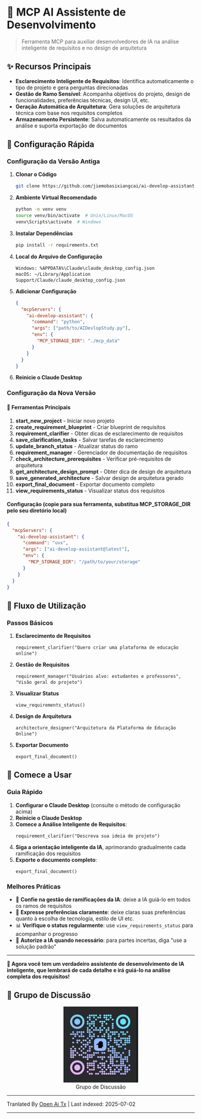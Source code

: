 # 🚀 MCP AI Assistente de Desenvolvimento

> Ferramenta MCP para auxiliar desenvolvedores de IA na análise inteligente de requisitos e no design de arquitetura

## ✨ Recursos Principais

- **Esclarecimento Inteligente de Requisitos**: Identifica automaticamente o tipo de projeto e gera perguntas direcionadas
- **Gestão de Ramo Sensível**: Acompanha objetivos do projeto, design de funcionalidades, preferências técnicas, design UI, etc.
- **Geração Automática de Arquitetura**: Gera soluções de arquitetura técnica com base nos requisitos completos
- **Armazenamento Persistente**: Salva automaticamente os resultados da análise e suporta exportação de documentos

## 📁 Configuração Rápida

### Configuração da Versão Antiga
1. **Clonar o Código**
   ```bash
   git clone https://github.com/jiemobasixiangcai/ai-develop-assistant.git
   ```
2. **Ambiente Virtual Recomendado**
   ```bash
   python -m venv venv
   source venv/bin/activate  # Unix/Linux/MacOS
   venv\Scripts\activate  # Windows
   ```
3. **Instalar Dependências**
   ```bash
   pip install -r requirements.txt
   ```

4. **Local do Arquivo de Configuração**
   ```
   Windows: %APPDATA%\Claude\claude_desktop_config.json
   macOS: ~/Library/Application Support/Claude/claude_desktop_config.json
   ```

5. **Adicionar Configuração**
   ```json
   {
     "mcpServers": {
       "ai-develop-assistant": {
         "command": "python",
         "args": ["path/to/AIDevlopStudy.py"],
         "env": {
           "MCP_STORAGE_DIR": "./mcp_data"
         }
       }
     }
   }
   ```

3. **Reinicie o Claude Desktop**

### Configuração da Nova Versão
#### 🔧 Ferramentas Principais
1. **start_new_project** - Iniciar novo projeto
2. **create_requirement_blueprint** - Criar blueprint de requisitos
3. **requirement_clarifier** - Obter dicas de esclarecimento de requisitos
4. **save_clarification_tasks** - Salvar tarefas de esclarecimento
5. **update_branch_status** - Atualizar status do ramo
6. **requirement_manager** - Gerenciador de documentação de requisitos
7. **check_architecture_prerequisites** - Verificar pré-requisitos de arquitetura
8. **get_architecture_design_prompt** - Obter dica de design de arquitetura
9. **save_generated_architecture** - Salvar design de arquitetura gerado
10. **export_final_document** - Exportar documento completo
11. **view_requirements_status** - Visualizar status dos requisitos

#### Configuração (copie para sua ferramenta, substitua MCP_STORAGE_DIR pelo seu diretório local)
   ```json
   {
     "mcpServers": {
       "ai-develop-assistant": {
         "command": "uvx",
         "args": ["ai-develop-assistant@latest"],
         "env": {
           "MCP_STORAGE_DIR": "/path/to/your/storage"
         }
       }
     }
   }
   ```

## 🎯 Fluxo de Utilização

### Passos Básicos

1. **Esclarecimento de Requisitos**
   ```
   requirement_clarifier("Quero criar uma plataforma de educação online")
   ```

2. **Gestão de Requisitos**
   ```
   requirement_manager("Usuários alvo: estudantes e professores", "Visão geral do projeto")
   ```

3. **Visualizar Status**
   ```
   view_requirements_status()
   ```
4. **Design de Arquitetura**
   ```
   architecture_designer("Arquitetura da Plataforma de Educação Online")
   ```

5. **Exportar Documento**
   ```
   export_final_document()
   ```

## 🚀 Comece a Usar

### Guia Rápido
1. **Configurar o Claude Desktop** (consulte o método de configuração acima)
2. **Reinicie o Claude Desktop**
3. **Comece a Análise Inteligente de Requisitos**:
   ```
   requirement_clarifier("Descreva sua ideia de projeto")
   ```
4. **Siga a orientação inteligente da IA**, aprimorando gradualmente cada ramificação dos requisitos
5. **Exporte o documento completo**:
   ```
   export_final_document()
   ```

### Melhores Práticas
- 💬 **Confie na gestão de ramificações da IA**: deixe a IA guiá-lo em todos os ramos de requisitos
- 🎯 **Expresse preferências claramente**: deixe claras suas preferências quanto à escolha de tecnologia, estilo de UI etc.
- 📊 **Verifique o status regularmente**: use `view_requirements_status` para acompanhar o progresso
- 🤖 **Autorize a IA quando necessário**: para partes incertas, diga "use a solução padrão"

---

**🎯 Agora você tem um verdadeiro assistente de desenvolvimento de IA inteligente, que lembrará de cada detalhe e irá guiá-lo na análise completa dos requisitos!**

## 💬 Grupo de Discussão

<div align="center">
<img src="https://raw.githubusercontent.com/jiemobasixiangcai/ai-develop-assistant/main/./assets/qr-code.jpg" width="200" alt="Grupo de Discussão">
<br>
Grupo de Discussão
</div>


---


Tranlated By [Open Ai Tx](https://github.com/OpenAiTx/OpenAiTx) | Last indexed: 2025-07-02


---